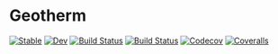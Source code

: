 # Geotherm

[![Stable](https://img.shields.io/badge/docs-stable-blue.svg)](https://singularitti.github.io/Geotherm.jl/stable)
[![Dev](https://img.shields.io/badge/docs-dev-blue.svg)](https://singularitti.github.io/Geotherm.jl/dev)
[![Build Status](https://travis-ci.com/singularitti/Geotherm.jl.svg?branch=master)](https://travis-ci.com/singularitti/Geotherm.jl)
[![Build Status](https://ci.appveyor.com/api/projects/status/github/singularitti/Geotherm.jl?svg=true)](https://ci.appveyor.com/project/singularitti/Geotherm-jl)
[![Codecov](https://codecov.io/gh/singularitti/Geotherm.jl/branch/master/graph/badge.svg)](https://codecov.io/gh/singularitti/Geotherm.jl)
[![Coveralls](https://coveralls.io/repos/github/singularitti/Geotherm.jl/badge.svg?branch=master)](https://coveralls.io/github/singularitti/Geotherm.jl?branch=master)
